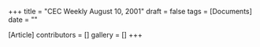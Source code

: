 +++
title = "CEC Weekly August 10, 2001"
draft = false
tags = [Documents]
date = ""

[Article]
contributors = []
gallery = []
+++